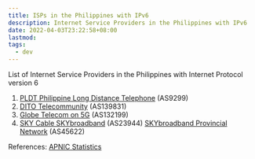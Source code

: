 ```yaml
---
title: ISPs in the Philippines with IPv6
description: Internet Service Providers in the Philippines with IPv6
date: 2022-04-03T23:22:58+08:00
lastmod: 
tags:
  - dev
---
```

List of Internet Service Providers in the Philippines with Internet Protocol version 6

1. [PLDT Philippine Long Distance Telephone](https://stats.labs.apnic.net/ipv6/AS9299) (AS9299)
2. [DITO Telecommunity](https://stats.labs.apnic.net/ipv6/AS139831) (AS139831)
3. [Globe Telecom on 5G](https://stats.labs.apnic.net/ipv6/AS132199) (AS132199)
4. [SKY Cable SKYbroadband](https://stats.labs.apnic.net/ipv6/AS23944) (AS23944) [SKYbroadband Provincial Network](https://stats.labs.apnic.net/ipv6/AS45622) (AS45622)

References:
[APNIC Statistics](https://stats.labs.apnic.net/ipv6/PH)